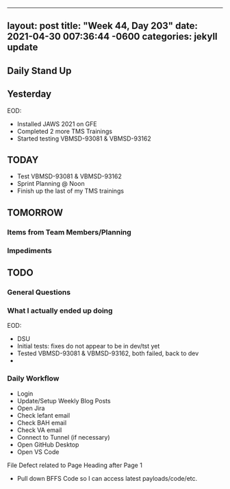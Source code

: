 
---
layout: post
title:  "Week 44, Day 203"
date:   2021-04-30 007:36:44 -0600
categories: jekyll update
---

## Daily Stand Up
## Yesterday
EOD:
* Installed JAWS 2021 on GFE
* Completed 2 more TMS Trainings
* Started testing VBMSD-93081 & VBMSD-93162


## TODAY
* Test VBMSD-93081 & VBMSD-93162
* Sprint Planning @ Noon
* Finish up the last of my TMS trainings
## TOMORROW

### Items from Team Members/Planning

### Impediments

## TODO

### General Questions  

### What I actually ended up doing
EOD:
* DSU
* Initial tests: fixes do not appear to be in dev/tst yet
* Tested VBMSD-93081 & VBMSD-93162, both failed, back to dev
* 

### Daily Workflow
* Login
* Update/Setup Weekly Blog Posts
* Open Jira
* Check lefant email
* Check BAH email
* Check VA email
* Connect to Tunnel (if necessary)
* Open GitHub Desktop
* Open VS Code

File Defect related to Page Heading after Page 1
* Pull down BFFS Code so I can access latest payloads/code/etc.